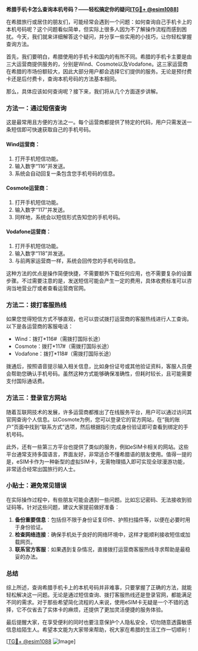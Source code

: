 **希腊手机卡怎么查询本机号码？——轻松搞定你的疑问[[TG💪+ @esim1088](https://t.me/s/esim1088)]**

在希腊旅行或居住的朋友们，可能经常会遇到一个问题：如何查询自己手机卡上的本机号码呢？这个问题看似简单，但实际上很多人因为不了解操作流程而感到困扰。今天，我们就来详细解答这个疑问，并分享一些实用的小技巧，让你轻松掌握查询方法。

首先，我们要明白，希腊使用的手机卡和国内的有所不同。希腊的手机卡主要是由三大运营商提供服务的，分别是Wind、Cosmote以及Vodafone。这三家运营商在希腊的市场份额较大，因此大部分用户都会选择它们提供的服务。无论是预付费卡还是后付费卡，查询本机号码的方法基本相同。

那么，具体应该如何查询呢？接下来，我们将从几个方面逐步讲解。

### 方法一：通过短信查询

这是最常用且方便的方法之一。每个运营商都提供了特定的代码，用户只需发送一条短信即可快速获取自己的手机号码。

#### Wind运营商：
1. 打开手机短信功能。
2. 输入数字“116”并发送。
3. 系统会自动回复一条包含您手机号码的信息。

#### Cosmote运营商：
1. 打开手机短信功能。
2. 输入数字“117”并发送。
3. 同样地，系统会以短信形式告知您的手机号码。

#### Vodafone运营商：
1. 打开手机短信功能。
2. 输入数字“118”并发送。
3. 与前两家运营商一样，系统会回传您的手机号码信息。

这种方法的优点是操作简便快捷，不需要额外下载任何应用，也不需要复杂的设置步骤。不过需要注意的是，发送短信可能会产生一定的费用，具体收费标准可以咨询当地营业厅或者查看运营商官网。

### 方法二：拨打客服热线

如果您觉得短信方式不够直观，也可以尝试拨打运营商的客服热线进行人工查询。以下是各运营商的客服电话：

- Wind：拨打*116#（需拨打国际长途）
- Cosmote：拨打*117#（需拨打国际长途）
- Vodafone：拨打*118#（需拨打国际长途）

拨通后，按照语音提示输入相关信息，比如身份证号或其他验证资料，客服人员便会帮助您确认手机号码。虽然这种方式能够确保准确性，但耗时较长，且可能需要支付国际通话费。

### 方法三：登录官方网站

随着互联网技术的发展，许多运营商都推出了在线服务平台，用户可以通过访问其官网查询个人信息。以Cosmote为例，您可以登录它的官方网站，在“我的账户”页面中找到“联系方式”选项，然后根据指引完成身份验证即可查看到绑定的手机号码。

此外，还有一些第三方平台也提供了类似的服务，例如eSIM卡相关的网站。这些平台通常支持多国语言，界面友好，非常适合不懂希腊语的朋友使用。值得一提的是，eSIM卡作为一种新型的虚拟SIM卡，无需物理插入即可实现全球漫游功能，非常适合经常出国旅行的人士。

### 小贴士：避免常见错误

在实际操作过程中，有些朋友可能会遇到一些问题。比如忘记密码、无法接收到验证码等。针对这些问题，建议大家提前做好准备：

1. **备份重要信息**：包括但不限于身份证复印件、护照扫描件等，以便在必要时用于身份验证。
2. **检查网络连接**：确保手机处于良好的网络环境中，这样才能顺利接收短信或加载网页。
3. **联系官方客服**：如果遇到复杂情况，直接拨打运营商客服热线寻求帮助是最稳妥的办法。

### 总结

综上所述，查询希腊手机卡上的本机号码并非难事，只要掌握了正确的方法，就能轻松解决这一问题。无论是通过短信查询、拨打客服热线还是登录官网，都能满足不同的需求。对于那些希望简化流程的人来说，使用eSIM卡无疑是一个不错的选择，它不仅省去了实体卡的麻烦，还提供了更加灵活便捷的服务体验。

最后提醒大家，在享受便利的同时也要注意保护个人隐私安全，切勿随意透露敏感信息给陌生人。希望本文能为大家带来帮助，祝大家在希腊的生活工作一切顺利！

[[TG💪+ @esim1088](https://t.me/s/esim1088) ![Image](https://i.postimg.cc/4NQfJmqS/Snipaste-2025-05-13-00-14-12.png)]